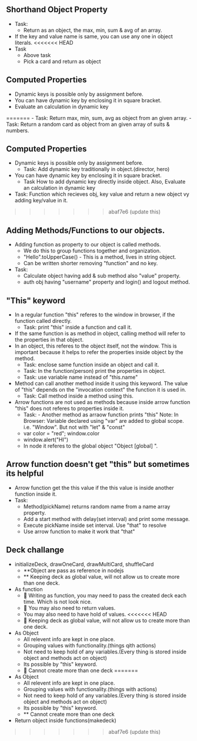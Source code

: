 ## Shorthand Object Property
- Task:
    - Return as an object, the max, min, sum & avg of an array.
- If the key and value name is same, you can use any one in object literals.
<<<<<<< HEAD
- Task
    - Above task
    - Pick a card and return as object

## Computed Properties
- Dynamic keys is possible only by assignment before.
- You can have dynamic key by enclosing it in square bracket.
- Evaluate an calculation in dynamic key

=======
    - Task: Return max, min, sum, avg as object from an given array.
    - Task: Return a random card as object from an given array of suits & numbers.

## Computed Properties
- Dynamic keys is possible only by assignment before.
    - Task: Add dynamic key traditionally in object.(director, hero)
- You can have dynamic key by enclosing it in square bracket.
    - Task How to add dynamic key directly inside object. Also, Evaluate an calculation in dynamic key
- Task: Function which recieves obj, key value and return a new object vy adding key/value in it.
>>>>>>> abaf7e6 (update this)
## Adding Methods/Functions to our objects.
- Adding function as property to our object is called methods.
    - We do this to group functions together and organization.
    - "Hello".toUpperCase() - This is a method, lives in string object.
    - Can be written shorter removing "function" and no key.
- Task:
    - Calculate object having add & sub method also "value" property.
    - auth obj having "username" property and login() and logout method.

## "This" keyword
- In a regular function "this" referes to the window in browser, if the function called directly.
    - Task: print "this" inside a function and call it.
- If the same function is as method in object, calling method will refer to the properties in that object.
- In an object, this referes to the object itself, not the window. This is important because it helps to refer the properties inside object by the method.
    - Task: enclose same function inside an object and call it.
    - Task: In the function(person) print the properties in object.
    - Task: use variable name instead of "this.name"
- Method can call another method inside it using this keyword. The value of "this" depends on the "invocation context" the function it is used in.
    - Task: Call method inside a method using this.
- Arrow functions are not used as methods because inside arrow function "this" does not referes to properties inside it.
    - Task: - Another method as arraow function prints "this"
Note: In Browser: Variable declared using "var" are added to global scope. i.e. "Window". But not with "let" & "const"
    - var color = "red"; window.color
    - window.alert("HI")
    - In node it referes to the global object "Object [global] ".
## Arrow function doesn't get "this" but sometimes its helpful
- Arrow function get the this value if the this value is inside another function inside it.
- Task:
    - Method(pickName) returns random name from a name array property.
    - Add a start method with delay(set interval) and print some message.
    - Execute pickName inside set interval. Use "that" to resolve
    - Use arrow function to make it work that "that"

## Deck challange
- initializeDeck, drawOneCard, drawMultiCard, shuffleCard
    - **Object are pass as reference in nodejs
    - ** Keeping deck as global value, will not allow us to create more than one deck.
- As function 
    - 🚫 Writing as function, you may need to pass the created deck each time. Which is  not look nice.
    - 🚫 You may also need to return values.
    - You may also need to have hold of values.
<<<<<<< HEAD
    - 🚫 Keeping deck as global value, will not allow us to create more than one deck.
- As Object
    - All relevent info are kept in one place.
    - Grouping values with functionality.(things qith actions)
    - Not need to keep hold of any variables.(Every thing is stored inside object and methods act on object)
    - Its possible by "this" keyword.
    - 🚫 Cannot create more than one deck
=======
- As Object
    - All relevent info are kept in one place.
    - Grouping values with functionality.(things with actions)
    - Not need to keep hold of any variables.(Every thing is stored inside object and methods act on object)
    - Its possible by "this" keyword.
    - ** Cannot create more than one deck
- Return object inside functions(makedeck)
>>>>>>> abaf7e6 (update this)
